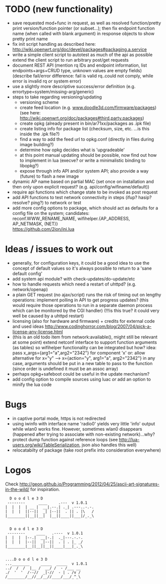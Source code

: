 # TODO (new functionality)
 - save requested mod+func in request, as well as resolved function/pretty print version/function pointer (or subset…); then fix endpoint function name (when called with blank argument) in response objects to show pretty print name
 - fix init script handling as described here: http://wiki.openwrt.org/doc/devel/packages#packaging.a.service
 - write a simple client script to autotest as much of the api as possible  
   extend the client script to run arbitrary post/get requests 
 - document REST API (mention rq IDs and endpoint information, list endpoints+args+CRUD type, unknown values are empty fields)
   (describe fail/error difference: fail is valid rq..could not comply, while error is invalid rq _or_ system error)
 - use a slightly more descriptive success/error definition (e.g. errortype=system/missing-arg/generic)
 - steps to take regarding versioning/updating
   * versioning scheme
   * create feed location (e.g. www.doodle3d.com/firmware/packages) (see here: http://wiki.openwrt.org/doc/packages#third.party.packages)
   * create opkg (already present in bin/ar71xx/packages as .ipk file)
   * create listing info for package list (checksum, size, etc. ...is this inside the .ipk file?)
   * find a way to add the feed url to opkg.conf (directly in files during image building?)
   * determine how opkg decides what is 'upgradeable'
   * at this point manual updating should be possible, now find out how to implement in lua (execve? or write a minimalistic binding to libopkg?)
   * expose through info API and/or system API; also provide a way (future) to flash a new image
 - dynamic AP name based on partial MAC (set once on installation and then only upon explicit request? (e.g. api/config/wifiname/default))
 - require api functions which change state to be invoked as post request
 - add API functions to test network connectivity in steps (ifup? hasip? resolve? ping?) to network or test
 - add more config options to package, which should act as defaults for a config file on the system; candidates:  
   reconf.WWW_RENAME_NAME, wifihelper.{AP_ADDRESS, AP_NETMASK, (NET)}  
   <https://github.com/2ion/ini.lua>


# Ideas / issues to work out
 - generally, for configuration keys, it could be a good idea to use the concept of default values so it's always possible to return to a 'sane default config'
 - add system api module? with check-updates/do-update/etc
 - how to handle requests which need a restart of uhttpd? (e.g. network/openap)
 - a plain GET request (no ajax/script) runs the risk of timing out on lengthy operations: implement polling in API to get progress updates?
   (this would require those operations to run in a separate daemon process which can be monitored by the CGI handler)
   (!!!is this true? it could very well be caused by a uhttpd restart) 
 - licensing (also for hardware and firmware) + credits for external code and used ideas
  <http://www.codinghorror.com/blog/2007/04/pick-a-license-any-license.html>
 - (this is an old todo item from network:available(), might still be relevant at some point)
   extend netconf interface to support function arguments (as tables) so wifihelper functionality can be integrated
   but how? idea: pass x_args={arg1="a",arg2="2342"} for component 'x'
   or: allow alternative for x="y" --> x={action="y", arg1="a", arg2="2342"}
   in any case, arguments should be put in a new table to pass to the function (since order is undefined it must be an assoc array)
 - perhaps opkg+safeboot could be useful in the update mechanism?
 - add config option to compile sources using luac _or_ add an option to minify the lua code


# Bugs
 - in captive portal mode, https is not redirected
 - using iwinfo with interface name 'radio0' yields very little 'info' output while wlan0 works fine.
   However, sometimes wlan0 disappears (happened after trying to associate with non-existing network)...why?
 - protect dump function against reference loops (see <http://lua-users.org/wiki/TableSerialization>, json also handles this well)
 - relocatabilty of package (take root prefix into consideration everywhere)


# Logos

Check <http://geon.github.io/Programming/2012/04/25/ascii-art-signatures-in-the-wild/> for inspiration.


      D o o d l e 3 D
     --------      ____     .---  v 1.0.1
    |  |  |  | __ |  __|.--.| ._| .---..-.-.
    |  |  |  ||--||  _| |--||  . || . |\   /
    |________||__||__|  |__||____||___|/_._\


      D o o d l e 3 D
     --------     ____   .----  v 1.0.1
    |  |  |  |--.|  __|-.|  ._|---.-.-.
    |  |  |  |--||  _|--||  . | . |_ _/
    |________|__||__||__||____|___|_._\


    ....D o o d l e 3 D
    ...________     _____  _____  v 1.0.1 
    ../  /  /  |__ /  __/ /  - /___ __
    ./  '  '  /--//  _|-//  - | . /v /
    /________/__//__/__//____/___/_^_\

